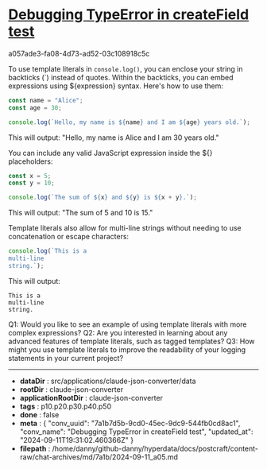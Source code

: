 # [Debugging TypeError in createField test](https://claude.ai/chat/7a1b7d5b-9cd0-45ec-9dc9-544fb0cd8ac1)

a057ade3-fa08-4d73-ad52-03c108918c5c

 To use template literals in `console.log()`, you can enclose your string in backticks (`) instead of quotes. Within the backticks, you can embed expressions using ${expression} syntax. Here's how to use them:

```javascript
const name = "Alice";
const age = 30;

console.log(`Hello, my name is ${name} and I am ${age} years old.`);
```

This will output: "Hello, my name is Alice and I am 30 years old."

You can include any valid JavaScript expression inside the ${} placeholders:

```javascript
const x = 5;
const y = 10;

console.log(`The sum of ${x} and ${y} is ${x + y}.`);
```

This will output: "The sum of 5 and 10 is 15."

Template literals also allow for multi-line strings without needing to use concatenation or escape characters:

```javascript
console.log(`This is a
multi-line
string.`);
```

This will output:
```
This is a
multi-line
string.
```

Q1: Would you like to see an example of using template literals with more complex expressions?
Q2: Are you interested in learning about any advanced features of template literals, such as tagged templates?
Q3: How might you use template literals to improve the readability of your logging statements in your current project?

---

* **dataDir** : src/applications/claude-json-converter/data
* **rootDir** : claude-json-converter
* **applicationRootDir** : claude-json-converter
* **tags** : p10.p20.p30.p40.p50
* **done** : false
* **meta** : {
  "conv_uuid": "7a1b7d5b-9cd0-45ec-9dc9-544fb0cd8ac1",
  "conv_name": "Debugging TypeError in createField test",
  "updated_at": "2024-09-11T19:31:02.460366Z"
}
* **filepath** : /home/danny/github-danny/hyperdata/docs/postcraft/content-raw/chat-archives/md/7a1b/2024-09-11_a05.md